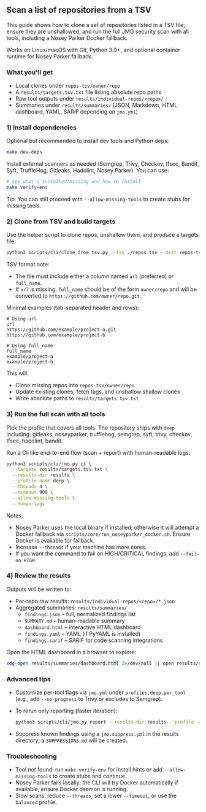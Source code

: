 ## Scan a list of repositories from a TSV

This guide shows how to clone a set of repositories listed in a TSV file, ensure they are unshallowed, and run the full JMO security scan with all tools, including a Nosey Parker Docker fallback.

Works on Linux/macOS with Git, Python 3.9+, and optional container runtime for Nosey Parker fallback.

### What you'll get

- Local clones under `repos-tsv/owner/repo`
- A `results/targets.tsv.txt` file listing absolute repo paths
- Raw tool outputs under `results/individual-repos/<repo>/`
- Summaries under `results/summaries/` (JSON, Markdown, HTML dashboard, YAML, SARIF depending on `jmo.yml`)

### 1) Install dependencies

Optional but recommended to install dev tools and Python deps:

```bash
make dev-deps
```

Install external scanners as needed (Semgrep, Trivy, Checkov, tfsec, Bandit, Syft, TruffleHog, Gitleaks, Hadolint, Nosey Parker). You can use:

```bash
# See what's installed/missing and how to install
make verify-env
```

Tip: You can still proceed with `--allow-missing-tools` to create stubs for missing tools.

### 2) Clone from TSV and build targets

Use the helper script to clone repos, unshallow them, and produce a targets file:

```bash
python3 scripts/cli/clone_from_tsv.py --tsv ./repos.tsv --dest repos-tsv --targets-out results/targets.tsv.txt --human-logs
```

TSV format note:
- The file must include either a column named `url` (preferred) or `full_name`.
- If `url` is missing, `full_name` should be of the form `owner/repo` and will be converted to `https://github.com/owner/repo.git`.

Minimal examples (tab-separated header and rows):

```text
# Using url
url
https://github.com/example/project-a.git
https://github.com/example/project-b

# Using full_name
full_name
example/project-a
example/project-b
```

This will:
- Clone missing repos into `repos-tsv/owner/repo`
- Update existing clones, fetch tags, and unshallow shallow clones
- Write absolute paths to `results/targets.tsv.txt`

### 3) Run the full scan with all tools

Pick the profile that covers all tools. The repository ships with `deep` including: gitleaks, noseyparker, trufflehog, semgrep, syft, trivy, checkov, tfsec, hadolint, bandit.

Run a CI-like end-to-end flow (scan + report) with human-readable logs:

```bash
python3 scripts/cli/jmo.py ci \
  --targets results/targets.tsv.txt \
  --results-dir results \
  --profile-name deep \
  --threads 4 \
  --timeout 900 \
  --allow-missing-tools \
  --human-logs
```

Notes:
- Nosey Parker uses the local binary if installed; otherwise it will attempt a Docker fallback via `scripts/core/run_noseyparker_docker.sh`. Ensure Docker is available for fallback.
- Increase `--threads` if your machine has more cores.
- If you want the command to fail on HIGH/CRITICAL findings, add `--fail-on HIGH`.

### 4) Review the results

Outputs will be written to:

- Per-repo raw results: `results/individual-repos/<repo>/*.json`
- Aggregated summaries: `results/summaries/`
  - `findings.json` – full, normalized findings list
  - `SUMMARY.md` – human-readable summary
  - `dashboard.html` – interactive HTML dashboard
  - `findings.yaml` – YAML (if PyYAML is installed)
  - `findings.sarif` – SARIF for code scanning integrations

Open the HTML dashboard in a browser to explore:

```bash
xdg-open results/summaries/dashboard.html 2>/dev/null || open results/summaries/dashboard.html
```

### Advanced tips

- Customize per-tool flags via `jmo.yml` under `profiles.deep.per_tool` (e.g., add `--no-progress` to Trivy or excludes to Semgrep).
- To rerun only reporting (faster iteration):

  ```bash
  python3 scripts/cli/jmo.py report --results-dir results --profile --human-logs
  ```

- Suppress known findings using a `jmo.suppress.yml` in the results directory; a `SUPPRESSIONS.md` will be created.

### Troubleshooting

- Tool not found: run `make verify-env` for install hints or add `--allow-missing-tools` to create stubs and continue.
- Nosey Parker fails locally: the CLI will try Docker automatically if available; ensure Docker daemon is running.
- Slow scans: reduce `--threads`, set a lower `--timeout`, or use the `balanced` profile.
